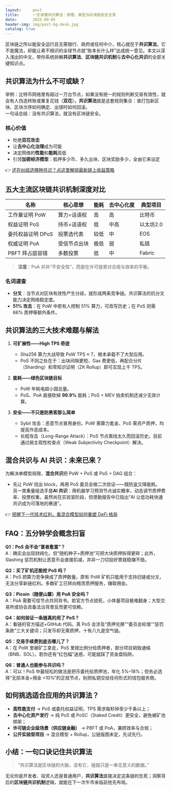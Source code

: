 ```yaml
---
layout:     post
title:      一文读懂共识算法：原理、类型与区块链安全全景
date:       2025-09-05
header-img: img/post-bg-desk.jpg
catalog: true
---
```


区块链之所以能安全运行且无需银行、政府或任何中介，核心就在于**共识算法**。它不是魔法，却能让素不相识的全球节点就“账本长什么样”达成统一意见。本文以深入浅出的中文，带你系统拆解**共识算法**、**区块链共识机制**与**去中心化共识**的全部关键知识点。

## 共识算法为什么不可或缺？

举例：比特币网络里有超过一万台节点，如果没有统一的规则判断交易有效性，就会有人伪造转账或重复花钱（**双花**）。**共识算法**就是这套规则集合：谁打包新区块、区块次序如何确定、出错时如何回滚。  
一句话总结：没有共识算法，就没有区块链安全。

### 核心价值  
- 杜绝**双花攻击**  
- 让**去中心化治理**成为可能  
- 决定网络的**性能**和**能耗**高低  
- 引领**加密经济模型**：抵押多少币、多久出块、区块奖励多少，全由它来设定  

👉 [还在纠结选哪种共识？点这里解锁最新链上收益策略](https://okxdog.com/)

## 五大主流区块链共识机制深度对比

| 名称 | 核心思想 | 能耗 | 去中心化度 | 典型项目 |
|---|---|---|---|---|
工作量证明 PoW | 算力=话语权 | 高 | 高 | 比特币 |
权益证明 PoS | 持币=话语权 | 低 | 中高 | 以太坊2.0 |
委托权益证明 DPoS | 投票选代表 | 较低 | 中 | EOS |
权威证明 PoA | 受信节点出块 | 极低 | 弱 | 私链 |
PBFT 拜占庭容错 | 多数投票 | 低 | 中 | Fabric |

> **注意**：PoA 并非“不安全性”，而是在许可链里对合规与效率的平衡。

### 名词速查
- **分叉**：当节点对区块有效性产生分歧，就形成两条竞争链。共识算法的抗分叉能力决定网络稳定度。  
- **51% 攻击**：在 PoW 中若有人控制 51% 算力，可改写历史；在 PoS 则需 66% 质押等额外条件。  

## 共识算法的三大技术难题与解法

1. **可扩展性——High TPS 奇迹**  
   - Sha256 算力大战导致 PoW TPS ≈ 7，根本承载不了大型应用。  
   - PoS 不同之处在于：出块间隔更短、Gas 费更低，再配合分片（Sharding）和零知识证明（ZK Rollup）即可实现上千 TPS。  

2. **能耗——绿色区块链目标**  
   - PoW 年耗电超小国总量。  
   - PoS、PoA 直接砍掉 **99.9%** 能耗；PoS + MEV 拍卖机制还减少无效计算。  

3. **安全——不只是防黑客那么简单**  
   - Sybil 攻击：恶意节点冒用身份。PoW 需算力氪金、PoS 需资产质押，均提高作恶成本。  
   - 长程攻击（Long-Range Attack）：PoS 节点离线太久而回滚历史。目前通过弱主观性检查点（Weak Subjectivity Checkpoint）解决。  

## 混合共识与 AI 共识：未来已来？

为解决单模型局限，**混合共识**把 PoW + PoS 或 PoS + DAG 组合：  
- 先让 PoW 找出 block，再用 PoS 委员会做二次验证——既防盗又降能耗。  
另一类重量级选手是**AI 共识**：用机器学习预测节点诚实概率，动态调节质押费率、投票权重。虽然尚在实验室阶段，但德勤报告中已指出“AI 让低功耗快速共识成为可落地的赛道”。

👉 [把握下一代技术红利，看混合模型如何重塑 DeFi 格局](https://okxdog.com/)

## FAQ：五分钟学会概念扫盲

**Q1：PoS 会不会“富者愈富”？**  
A：确实会出现财阀化，但“随机种子+质押池”可把大块质押拆得更碎；此外，Slashing 惩罚机制让恶意币会直接扣减，并非一刀切投好票就稳赚不赔。

**Q2：买了矿机还能挖 PoS 吗？**  
A：PoS 把算力竞争换成了质押数量。原有 PoW 矿机只能用于支持旧链或分叉，无法分享新链红利。多数矿工已转向租赁质押服务，赚取佣金。

**Q3：Picoin（随便山寨）用 PoA 安全吗？**  
A：PoA 需要可信节点共同背书。若官方节点锁死，小体量项目极难翻身；大型交易所或协会具备法治背景反而更可信赖。

**Q4：如何验证一条链真的用了 PoS？**  
A：看链的官方描述+GitHub 代码。真 PoS 会涉及“质押兑换”“委员会轮值”“惩罚条款”三大关键词；只发币却无需质押，十有八九是空气链。

**Q5：交易手续费到底去哪儿了？**  
A：在 PoW 里被矿工拿走，PoS 里按比例分给质押者，部分项目销毁通缩（BNB、SOL）。若你还有“红包幅”迷惑，可能就踩了资金盘陷阱。

**Q6：普通人也能参与共识吗？**  
A：可以！PoS 中最轻松的做法是把币委托给质押池，年化 5%–18%；但务必选择“无损本金+佣金 <10%”的正规节点，别把私钥交给任何形式的钱包服务商。

## 如何挑选适合应用的共识算法？

- **高性能支付** → PoS 或委托权益证明，TPS 需求每秒钟至少千条以上；  
- **去中心化资产发行** → 纯 PoS 或 PoSC（Staked Credit）更安全，避免被矿池绑架；  
- **许可链企业级场景（供应链金融）** → PBFT 或 PoA，兼顾效率与合规；  
- **公开实验型项目** → 混合模型 + Rollup，公链版图未定，先试先行。  

## 小结：一句口诀记住共识算法

> “共识算法是区块链的大脑，没有它，链就只是一串无意义的数据。”

无论你是开发者、投资人还是普通用户，**共识算法**直接决定这条链的生死；洞察背后的**区块链共识机制**逻辑，就能在下一次牛市来临前抢先布局。